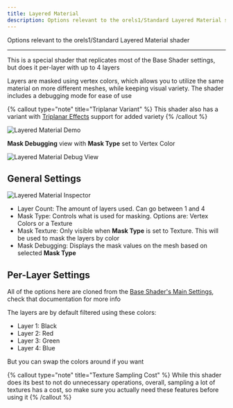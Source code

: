 ```yaml
---
title: Layered Material
description: Options relevant to the orels1/Standard Layered Material shader
---
```


Options relevant to the orels1/Standard Layered Material shader

---

This is a special shader that replicates most of the Base Shader settings, but does it per-layer with up to 4 layers

Layers are masked using vertex colors, which allows you to utilize the same material on more different meshes, while keeping visual variety. The shader includes a debugging mode for ease of use

{% callout type="note" title="Triplanar Variant" %}
This shader also has a variant with [Triplanar Effects](/docs/orl-standard/triplanar-effects) support for added variety
{% /callout %}

![Layered Material Demo](/img/docs/orl-standard/layered-material/layered-material-demo.png "An example mesh using different material layers for the body and the handles")

**Mask Debugging** view with **Mask Type** set to Vertex Color

![Layered Material Debug View](/img/docs/orl-standard/layered-material/layered-material-debug.png "Vertex Color debug view")

## General Settings

![Layered Material Inspector](/img/docs/orl-standard/layered-material/layered-material-inspector.png "Layered Material Inspector")

- Layer Count: The amount of layers used. Can go between 1 and 4
- Mask Type: Controls what is used for masking. Options are: Vertex Colors or a Texture
- Mask Texture: Only visible when **Mask Type** is set to Texture. This will be used to mask the layers by color
- Mask Debugging: Displays the mask values on the mesh based on selected **Mask Type**

## Per-Layer Settings

All of the options here are cloned from the [Base Shader's Main Settings](/docs/orl-standard/base-shader#main-settings), check that documentation for more info

The layers are by default filtered using these colors:

- Layer 1: Black
- Layer 2: Red
- Layer 3: Green
- Layer 4: Blue

But you can swap the colors around if you want

{% callout type="note" title="Texture Sampling Cost" %}
While this shader does its best to not do unnecessary operations, overall, sampling a lot of textures has a cost, so make sure you actually need these features before using it
{% /callout %}